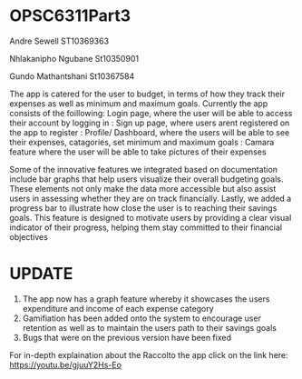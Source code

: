 # OPSC6311Part3
Andre Sewell
ST10369363

Nhlakanipho Ngubane
St10350901

Gundo Mathantshani 
St10367584

The app is catered for the user to budget, in terms of how they track their expenses as well as minimum and maximum goals. Currently the app consists of the foillowing: Login page, where the user will be able to access their account by logging in
                          : Sign up page, where users arent registered on the app to register
                          : Profile/ Dashboard, where the users will be able to see their expenses, catagories, set minimum and maximum goals
                          : Camara feature where the user will be able to take pictures of their expenses 

Some of the innovative features we integrated based on documentation include bar graphs that help users visualize their overall budgeting goals. These elements not only make the data more accessible but also assist users in assessing whether they are on track financially.
Lastly, we added a progress bar to illustrate how close the user is to reaching their savings goals. This feature is designed to motivate users by providing a clear visual indicator of their progress, helping them stay committed to their financial objectives


# UPDATE
 1. The app now has a graph feature whereby it showcases the users expenditure and income of each expense category
 2. Gamifiation has been added onto the system to encourage user retention as well as to maintain the users path to their savings goals
 3. Bugs that were on the previous version have been fixed
    
 For in-depth explaination about the Raccolto the app click on the link here: https://youtu.be/gjuuY2Hs-Eo 
